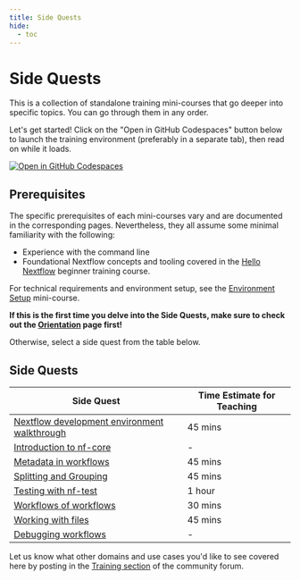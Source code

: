 ```yaml
---
title: Side Quests
hide:
  - toc
---
```


# Side Quests

This is a collection of standalone training mini-courses that go deeper into specific topics. You can go through them in any order.

Let's get started! Click on the "Open in GitHub Codespaces" button below to launch the training environment (preferably in a separate tab), then read on while it loads.

[![Open in GitHub Codespaces](https://github.com/codespaces/badge.svg)](https://codespaces.new/nextflow-io/training?quickstart=1&ref=master)

## Prerequisites

The specific prerequisites of each mini-courses vary and are documented in the corresponding pages.
Nevertheless, they all assume some minimal familiarity with the following:

- Experience with the command line
- Foundational Nextflow concepts and tooling covered in the [Hello Nextflow](../../hello_nextflow/) beginner training course.

For technical requirements and environment setup, see the [Environment Setup](../../envsetup/) mini-course.

**If this is the first time you delve into the Side Quests, make sure to check out the [Orientation](./orientation.md) page first!**

Otherwise, select a side quest from the table below.

## Side Quests

| Side Quest | Time Estimate for Teaching |
|------------|---------------|
| [Nextflow development environment walkthrough](./ide_features.md) | 45 mins |
| [Introduction to nf-core](./nf-core.md) | - |
| [Metadata in workflows](./metadata.md) | 45 mins |
| [Splitting and Grouping](./splitting_and_grouping.md) | 45 mins |
| [Testing with nf-test](./nf-test.md) | 1 hour |
| [Workflows of workflows](./workflows_of_workflows.md) | 30 mins |
| [Working with files](./working_with_files.md) | 45 mins |
| [Debugging workflows](./debugging.md) | - |

Let us know what other domains and use cases you'd like to see covered here by posting in the [Training section](https://community.seqera.io/c/training/) of the community forum.
